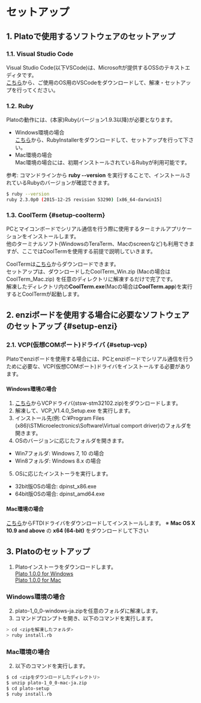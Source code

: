 # セットアップ

## 1. Platoで使用するソフトウェアのセットアップ

### 1.1. Visual Studio Code
Visual Studio Code(以下VSCode)は、Microsoftが提供するOSSのテキストエディタです。  
[こちら](https://code.visualstudio.com/Download)から、ご使用のOS用のVSCodeをダウンロードして、解凍・セットアップを行ってください。

### 1.2. Ruby
Platoの動作には、(本家)Ruby(バージョン1.9.3以降)が必要となります。  
- Windows環境の場合  
[こちら](https://rubyinstaller.org/downloads/)から、RubyInstallerをダウンロードして、セットアップを行って下さい。
- Mac環境の場合  
Mac環境の場合には、初期インストールされているRubyが利用可能です。

参考: コマンドラインから **ruby --version** を実行することで、インストールされているRubyのバージョンが確認できます。
```bash
$ ruby --version
ruby 2.3.0p0 (2015-12-25 revision 53290) [x86_64-darwin15]
```

### 1.3. CoolTerm {#setup-coolterm}

PCとマイコンボードでシリアル通信を行う際に使用するターミナルアプリケーションをインストールします。  
他のターミナルソフト(WindowsのTeraTerm、Macのscreenなど)も利用できますが、ここではCoolTermを使用する前提で説明していきます。

CoolTermは[こちら](http://freeware.the-meiers.org/)からダウンロードできます。  
セットアップは、ダウンロードしたCoolTerm_Win.zip (Macの場合はCoolTerm_Mac.zip) を任意のディレクトリに解凍するだけで完了です。  
解凍したディレクトリ内の**CoolTerm.exe**(Macの場合は**CoolTerm.app**)を実行するとCoolTermが起動します。


## 2. enziボードを使用する場合に必要なソフトウェアのセットアップ {#setup-enzi}

### 2.1. VCP(仮想COMポート)ドライバ {#setup-vcp}

Platoでenziボードを使用する場合には、PCとenziボードでシリアル通信を行うために必要な、VCP(仮想COMポート)ドライバをインストールする必要があります。

#### Windows環境の場合  

1. [こちら](http://www.st.com/ja/development-tools/stsw-stm32102.html)からVCPドライバ(stsw-stm32102.zip)をダウンロードします。
2. 解凍して、VCP_V1.4.0_Setup.exe を実行します。
3. インストール先(例: C:¥Program Files (x86)\STMicroelectronics\Software\Virtual comport driver)のフォルダを開きます。
4. OSのバージョンに応じたフォルダを開きます。  
 - Win7フォルダ: Windows 7, 10 の場合
 - Win8フォルダ: Windows 8.x の場合
5. OSに応じたインストーラを実行します。
 - 32bit版OSの場合: dpinst_x86.exe
 - 64bit版OSの場合: dpinst_amd64.exe

#### Mac環境の場合

[こちら](http://www.ftdichip.com/Drivers/VCP.htm)からFTDIドライバをダウンロードしてインストールします。
※ **Mac OS X 10.9 and above** の **x64 (64-bit)** をダウンロードして下さい


## 3. Platoのセットアップ

1. Platoインストーラをダウンロードします。  
[Plato 1.0.0 for Windows](http://forum.mruby.org/download/source/plato-1_0_0-windows-ja.zip)  
[Plato 1.0.0 for Mac](http://forum.mruby.org/download/source/plato-1_0_0-mac-ja.zip)

### Windows環境の場合

2. plato-1_0_0-windows-ja.zipを任意のフォルダに解凍します。
3. コマンドプロンプトを開き、以下のコマンドを実行します。

```bash
> cd <zipを解凍したフォルダ>
> ruby install.rb
```

### Mac環境の場合

2. 以下のコマンドを実行します。

```bash
$ cd <zipをダウンロードしたディレクトリ>
$ unzip plato-1_0_0-mac-ja.zip
$ cd plato-setup
$ ruby install.rb
```
